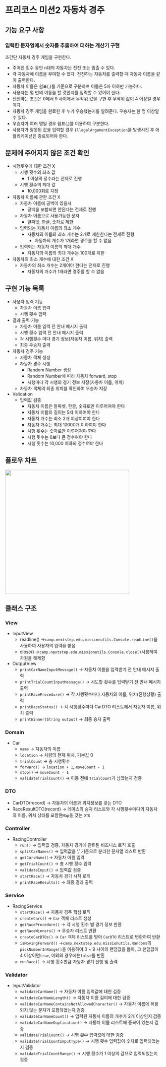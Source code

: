 # **프리코스 미션2 자동차 경주**

## **기능 요구 사항**

### **입력한 문자열에서 숫자를 추출하여 더하는 계산기 구현**

초간단 자동차 경주 게임을 구현한다.

- 주어진 횟수 동안 n대의 자동차는 전진 또는 멈출 수 있다.
- 각 자동차에 이름을 부여할 수 있다. 전진하는 자동차를 출력할 때 자동차 이름을 같이 출력한다.
- 자동차 이름은 쉼표(,)를 기준으로 구분하며 이름은 5자 이하만 가능하다.
- 사용자는 몇 번의 이동을 할 것인지를 입력할 수 있어야 한다.
- 전진하는 조건은 0에서 9 사이에서 무작위 값을 구한 후 무작위 값이 4 이상일 경우이다.
- 자동차 경주 게임을 완료한 후 누가 우승했는지를 알려준다. 우승자는 한 명 이상일 수 있다.
- 우승자가 여러 명일 경우 쉼표(,)를 이용하여 구분한다.
- 사용자가 잘못된 값을 입력할 경우 `IllegalArgumentException`을 발생시킨 후 애플리케이션은 종료되어야 한다.

## **문제에 주어지지 않은 조건 확인**

- 시행횟수에 대한 조건 X
    - 시행 횟수의 최소 값
        - 1 이상의 정수라는 전제로 진행
    - 시행 횟수의 최대 값
        - 10,000회로 지정
- 자동차 이름에 관한 조건 X
    - 자동차 이름에 공백이 있을시
        - 공백을 포함되면 안된다는 전제로 진행
    - 자동차 이름으로 사용가능한 문자
        - 알파벳, 한글, 숫자로 제한
    - 입력되는 자동차 이름의 최소 개수
        - 자동차의 이름의 최소 개수는 2개로 제한한다는 전제로 진행
            - 자동차의 개수가 1개라면 경주를 할 수 없음
    - 입력되는 자동차 이름의 최대 개수
        - 자동차의 이름의 최대 개수는 100개로 제한
- 자동차의 최소 개수에 대한 조건 X
    - 자동차의 최소 개수는 2개여야 한다는 전제로 진행
        - 자동차의 개수가 1개라면 경주를 할 수 없음

## **구현 기능 목록**

- 사용자 입력 기능
    - 자동차 이름 입력
    - 시행 횟수 입력
- 결과 출력 기능
    - 자동차 이름 입력 전 안내 메시지 출력
    - 시행 횟수 입력 전 안내 메시지 출력
    - 각 시행횟수 마다 경기 정보(자동차 이름, 위치) 출력
    - 최종 우승자 출력
- 자동차 경주 기능
    - 자동차 객체 생성
    - 자동차 경주 시행
        - Random Number 생성
        - Random Number에 따라 자동차 forward, stop
        - 시행마다 각 시행의 경기 정보 저장(자동차 이름, 위치)
    - 자동차 객체의 최종 위치를 확인하여 우승자 저장
- Validation
    - 입력값 검증
        - 자동차 이름은 알파벳, 한글, 숫자로만 이루어져야 한다
        - 자동차 이름의 길이는 5자 이하여야 한다
        - 자동차 개수는 최소 2개 이상이여야 한다
        - 자동차 개수는 최대 10000개 이하여야 한다
        - 시행 횟수는 숫자로만 이루어져야 한다
        - 시행 횟수는 0보다 큰 정수여야 한다
        - 시행 횟수는 10,000 이하의 정수여야 한다

## **플로우 차트**
<img src="https://raw.githubusercontent.com/eraser502/java-racingcar-7/b4e7141eb78089ca7fcd36c9e6e1ea8c9a757a4c/Images/flowChart.svg" width="400px">

## **클래스 구조**

### **View**

- InputView
    - readline() →`camp.nextstep.edu.missionutils.Console.readLine()`을 사용하여 사용자의 입력을 받음
    - close() →`camp.nextstep.edu.missionutils.Console.close()`사용하여 자원을 해제함
- OutputView
    - `printCarNameInputMessage()` → 자동차 이름을 입력받기 전 안내 메시지 출력
    - `printTrialCountInputMessage()` → 시도할 횟수를 입력받기 전 안내 메시지 출력
    - `printRaceProcedure()` → 각 시행횟수마다 자동차의 이름, 위치(진행상황) 출력
    - `printRaceStatus()` → 각 시행횟수마다 CarDTO 리스트에서 자동차 이름, 위치 출력
    - `printWinner(String output)` → 최종 승자 출력

### **Domain**

- Car
    - `name` → 자동차의 이름
    - `location` → 차량의 현재 위치, 기본값 0
    - `trialCount` → 총 시행횟수
    - `forward()` → `location + 1`, `moveCount - 1`
    - `stop()` → `moveCount - 1`
    - `validateTrialCount()` → 이동 전에 `trialCount`가 남았는지 검증

### **DTO**

- CarDTO(record) → 자동차의 이름과 위치정보를 갖는 DTO
- RaceResultDTO(record) → 레이스의 승자 리스트와 각 시행횟수마다의 자동차의 이름, 위치 상태를 포함한`Map`을 갖는 `DTO`

### **Controller**

- RacingController
    - `run()` → 입력값 검증, 자동차 경기에 관련된 비즈니스 로직 호출
    - `splitCarNames()` → 입력값을 ‘,’ 기준으로 분리한 문자열 리스트 반환
    - `getCarsName()`→ 자동차 이름 입력
    - `getTrialCount()` → 총 시행 횟수 입력
    - `validateInput()` → 입력값 검증
    - `startRace()` → 자동차 경기 시작 로직
    - `printRaceResults()` → 최종 결과 출력

### **Service**

- RacingService
    - `startRace()` → 자동차 경주 핵심 로직
    - `createCars()` → `Car` 객체 리스트 생성
    - `getRaceProcedure()` -> 각 시행 횟수 별 경기 정보 반환
    - `getRaceWinners()` → 우승자 리스트 반환
    - `createCarDTOs()` → `Car` 객체 리스트를 받아 `CarDTO` 리스트로 변환하여 반환
    - `isMovingForward()` →`camp.nextstep.edu.missionutils.Randoms`의`pickNumberInRange()`을 이용하여 0 ~ 9 사이의 랜덤값을 뽑아, 그 랜덤값이 4 이상이면`true`, 이외의 경우에는`false`를 반환
    - `runRace()` → 시행 횟수만큼 자동차 경기 진행 및 출력

### **Validator**

- InputValidator
    - `validateCarName()` → 자동차 이름 입력값에 대한 검증
    - `validateCarNameLength()` → 자동차 이름 길이에 대한 검증
    - `validateCarNameContainsNotAllowedCharacter()` → 자동차 이름에 허용되지 않는 문자가 포함되었는지 검증
    - `validateCarNameCount()` → 입력된 자동차 이름의 개수가 2개 이상인지 검증
    - `validateCarNameDuplication()` → 자동차 이름 리스트에 중복이 있는지 검증
    - `validateTrialCount()` → 시행 횟수 입력값에 대한 검증
    - `validateTrialCountInputType()` → 시행 횟수 입력값이 숫자로 입력되었는지 검증
    - `validateTrialCountRange()` → 시행 횟수가 1 이상의 값으로 입력되었는지 검증